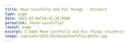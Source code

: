 ```yaml
---
title: Move Carefully and Fix Things - Stickers
type: page
date: 2021-02-04T19:41:38-0500
permalink: /move-carefully/
layout: page
excerpt: I made Move Carefully and Fix Things stickers!
image: /uploads/2021/02/movecarefully-photo.jpg
---
```


<script>window.location.replace('/stickers/');</script>
